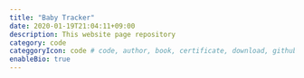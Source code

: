 ```yaml
---
title: "Baby Tracker"
date: 2020-01-19T21:04:11+09:00
description: This website page repository
category: code
categgoryIcon: code # code, author, book, certificate, download, github, reviewer - default value is code
enableBio: true
---
```

